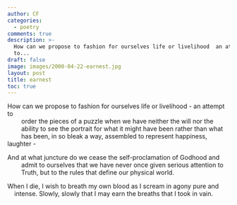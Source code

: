 ```yaml
---
author: CF
categories:
  - poetry
comments: true
description: >-
  How can we propose to fashion for ourselves life or livelihood  an attempt
  to...
draft: false
image: images/2000-04-22-earnest.jpg
layout: post
title: earnest
toc: true
---
```

    
How can we propose to fashion for ourselves life or livelihood - an attempt to    
        order the pieces of a puzzle when we have neither the will nor the    
        ability to see the portrait for what it might have been rather than what    
        has been, in so bleak a way, assembled to represent happiness, laughter -    
    
And at what juncture do we cease the self-proclamation of Godhood and    
        admit to ourselves that we have never once given serious attention to    
        Truth, but to the rules that define our physical world.    
    
When I die, I wish to breath my own blood as I scream in agony pure and    
    intense. Slowly, slowly that I may earn the breaths that I took in vain.    
